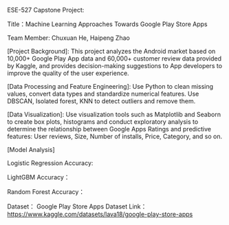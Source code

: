 ESE-527 Capstone Project:

Title：Machine Learning Approaches Towards Google Play Store Apps

Team Member: Chuxuan He, Haipeng Zhao

[Project Background]: 
This project analyzes the Android market based on 10,000+ Google Play App data and 60,000+ customer review data provided by Kaggle, and provides decision-making suggestions to App developers to improve the quality of the user experience.

[Data Processing and Feature Engineering]: 
Use Python to clean missing values, convert data types and standardize numerical features. Use DBSCAN, Isolated forest, KNN to detect outliers and remove them.

[Data Visualization]: 
Use visualization tools such as Matplotlib and Seaborn to create box plots, histograms and conduct exploratory analysis to determine the relationship between Google Apps Ratings and predictive features: User reviews, Size, Number of installs, Price, Category, and so on.

[Model Analysis]  

Logistic Regression Accuracy:  

LightGBM Accuracy：  

Random Forest Accuracy：  


Dataset： Google Play Store Apps Dataset
Link：https://www.kaggle.com/datasets/lava18/google-play-store-apps
